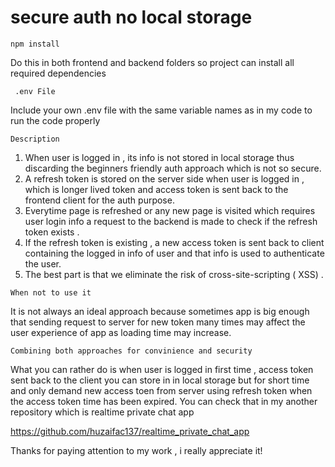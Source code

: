 # secure auth no local storage
 

`npm install`

Do this in both frontend and backend folders so project can install all required dependencies
 
` .env File`

Include your own .env file with the same variable names as in my code to run the code properly


`Description`

1) When user is logged in , its info is not stored in local storage thus discarding the beginners friendly auth approach which is not so secure.
2) A refresh token is stored on the server side when user is logged in , which is longer lived token and access token is sent back to the frontend client for the auth purpose.
3) Everytime page is refreshed or any new page is visited which requires user login info a request to the backend is made to check if the refresh token exists .
4) If the refresh token is existing , a new access token is sent back to client containing the logged in info of user and that info is used to authenticate the user.
5) The best part is that we eliminate the risk of cross-site-scripting ( XSS) .

`When not to use it`

It is not always an ideal approach because sometimes app is big enough that sending request to server for new token many times may affect the user experience of app as loading time may increase. 


` Combining both approaches for convinience and security `

What you can rather do is when user is logged in first time , access token sent back to the client you can store in in local storage but for short time and only demand new access toen from server using refresh token when the access token time has been expired. You can check that in my another repository which is realtime private chat app 

https://github.com/huzaifac137/realtime_private_chat_app


Thanks for paying attention to my work , i really appreciate it!

